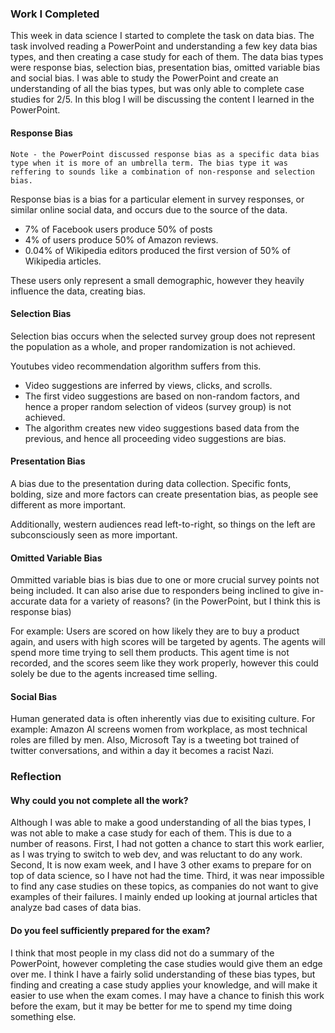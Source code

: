 
<h3>Work I Completed</h3>

This week in data science I started to complete the task on data bias. The task involved reading a PowerPoint and understanding a few key data bias types, and then creating a case study for each of them. The data bias types were response bias, selection bias, presentation bias, omitted variable bias and social bias. I was able to study the PowerPoint and create an understanding of all the bias types, but was only able to complete case studies for 2/5. In this blog I will be discussing the content I learned in the PowerPoint.

<h4>Response Bias</h4>

    Note - the PowerPoint discussed response bias as a specific data bias type when it is more of an umbrella term. The bias type it was reffering to sounds like a combination of non-response and selection bias.

Response bias is a bias for a particular element in survey responses, or similar online social data, and occurs due to the source of the data.

* 7% of Facebook users produce 50% of posts
* 4% of users produce 50% of Amazon reviews.
* 0.04% of Wikipedia editors produced the first version of 50% of Wikipedia articles.

These users only represent a small demographic, however they heavily influence the data, creating bias.

<h4>Selection Bias</h4>

Selection bias occurs when the selected survey group does not represent the population as a whole, and proper randomization is not achieved.

Youtubes video recommendation algorithm suffers from this.

* Video suggestions are inferred by views, clicks, and scrolls.
* The first video suggestions are based on non-random factors, and hence a proper random selection of videos (survey group) is not achieved.
* The algorithm creates new video suggestions based data from the previous, and hence all proceeding video suggestions are bias.

<h4>Presentation Bias</h4>

A bias due to the presentation during data collection. Specific fonts, bolding, size and more factors can create presentation bias, as people see different as more important.

Additionally, western audiences read left-to-right, so things on the left are subconsciously seen as more important.

<h4>Omitted Variable Bias</h4>

Ommitted variable bias is bias due to one or more crucial survey points not being included. It can also arise due to responders being inclined to give in-accurate data for a variety of reasons? (in the PowerPoint, but I think this is response bias)

For example: Users are scored on how likely they are to buy a product again, and users with high scores will be targeted by agents. The agents will spend more time trying to sell them products. This agent time is not recorded, and the scores seem like they work properly, however this could solely be due to the agents increased time selling.

<h4>Social Bias</h4>

Human generated data is often inherently vias due to exisiting culture. For example: Amazon AI screens women from workplace, as most technical roles are filled by men. Also, Microsoft Tay is a tweeting bot trained of twitter conversations, and within a day it becomes a racist Nazi.

<h3>Reflection</h3>

<h4>Why could you not complete all the work?</h4>

Although I was able to make a good understanding of all the bias types, I was not able to make a case study for each of them. This is due to a number of reasons. First, I had not gotten a chance to start this work earlier, as I was trying to switch to web dev, and was reluctant to do any work. Second, It is now exam week, and I have 3 other exams to prepare for on top of data science, so I have not had the time. Third, it was near impossible to find any case studies on these topics, as companies do not want to give examples of their failures. I mainly ended up looking at journal articles that analyze bad cases of data bias.

<h4>Do you feel sufficiently prepared for the exam?</h4>

I think that most people in my class did not do a summary of the PowerPoint, however completing the case studies would give them an edge over me. I think I have a fairly solid understanding of these bias types, but finding and creating a case study applies your knowledge, and will make it easier to use when the exam comes. I may have a chance to finish this work before the exam, but it may be better for me to spend my time doing something else.